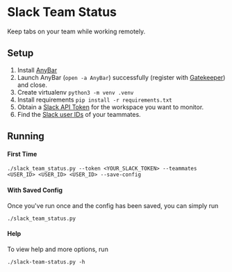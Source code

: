 # Slack Team Status

Keep tabs on your team while working remotely.

## Setup

1. Install [AnyBar](https://github.com/tonsky/AnyBar)
1. Launch AnyBar (`open -a AnyBar`) successfully (register with [Gatekeeper](https://support.apple.com/en-us/HT202491)) and close.
1. Create virtualenv `python3 -m venv .venv`
1. Install requirements `pip install -r requirements.txt`
1. Obtain a [Slack API Token](https://api.slack.com/legacy/custom-integrations/legacy-tokens) for the workspace you want to monitor.
1. Find the [Slack user IDs](https://help.workast.com/hc/en-us/articles/360027461274-How-to-find-a-Slack-user-ID) of your teammates.

## Running

#### First Time
```
./slack_team_status.py --token <YOUR_SLACK_TOKEN> --teammates <USER_ID> <USER_ID> <USER_ID> --save-config
```

#### With Saved Config
Once you've run once and the config has been saved, you can simply run
```
./slack_team_status.py
```

#### Help

To view help and more options, run
```
./slack-team-status.py -h
```

